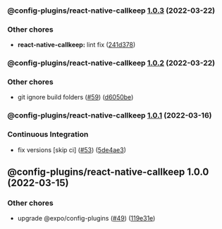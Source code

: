 ### @config-plugins/react-native-callkeep [1.0.3](https://github.com/expo/config-plugins/compare/@config-plugins/react-native-callkeep@1.0.2...@config-plugins/react-native-callkeep@1.0.3) (2022-03-22)


### Other chores

* **react-native-callkeep:** lint fix ([241d378](https://github.com/expo/config-plugins/commit/241d378a54327340df3663ef8f66cb8663e1e359))

### @config-plugins/react-native-callkeep [1.0.2](https://github.com/expo/config-plugins/compare/@config-plugins/react-native-callkeep@1.0.1...@config-plugins/react-native-callkeep@1.0.2) (2022-03-22)


### Other chores

* git ignore build folders ([#59](https://github.com/expo/config-plugins/issues/59)) ([d6050be](https://github.com/expo/config-plugins/commit/d6050beb2a5c68dc59287c27ec388c2002ec7904))

### @config-plugins/react-native-callkeep [1.0.1](https://github.com/expo/config-plugins/compare/@config-plugins/react-native-callkeep@1.0.0...@config-plugins/react-native-callkeep@1.0.1) (2022-03-16)


### Continuous Integration

* fix versions [skip ci] ([#53](https://github.com/expo/config-plugins/issues/53)) ([5de4ae3](https://github.com/expo/config-plugins/commit/5de4ae3e6182c32b7aa24d70ccd23a11663bb089))

## @config-plugins/react-native-callkeep 1.0.0 (2022-03-15)


### Other chores

* upgrade @expo/config-plugins ([#49](https://github.com/expo/config-plugins/issues/49)) ([119e31e](https://github.com/expo/config-plugins/commit/119e31edf110409272ace750f02d651124e1a22d))
